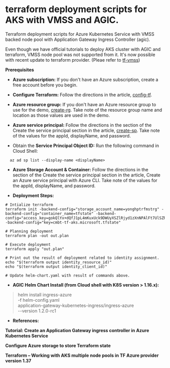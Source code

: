 # terraform deployment scripts for AKS with VMSS and AGIC.

Terraform deployment scripts for Azure Kubernetes Service with VMSS backed node pool with Application Gateway Ingress Controller (agic).

Even though we have official tutorials to deploy AKS cluster with AGIC and terraform, VMSS node pool was not supported from it. It's now possible with recent update to terraform provider. (Pleae refer to [tf-vmss][])


**Prerequisites**  

+ **Azure subscription:** If you don't have an Azure subscription, create a free account before you begin.

+ **Configure Terraform:** Follow the directions in the article, [config-tf][].

+ **Azure resource group:** If you don't have an Azure resource group to use for the demo, [create-rg][]. Take note of the resource group name and location as those values are used in the demo.

+ **Azure service principal:** Follow the directions in the section of the Create the service principal section in the article, [create-sp][]. Take note of the values for the appId, displayName, and password.

+ Obtain the **Service Principal Object ID:** Run the following command in Cloud Shell:  
```
  az ad sp list --display-name <displayName>
``` 
+ **Azure Storage Account & Container:** Follow the directions in the section of the Create the service principal section in the article, Create an Azure service principal with Azure CLI. Take note of the values for the appId, displayName, and password.


* **Deployment Steps:**  

```
# Intialize terraform
terraform init -backend-config="storage_account_name=yonghptrfmstrg" -backend-config="container_name=tfstate" -backend-config="access_key=gokQlYx+dQfJ1pL4mKuxUck9DWUyXSZlRjyd1zXnNPAlFt7UlSZRZ3eZsQudB/oWpjlVo1X+g4IW7VtUhDFoiQ==" -backend-config="key=cmbt-tf-aks.microsoft.tfstate"

# Planning deployment
terraform plan -out out.plan

# Execute deployment
terraform apply "out.plan"

# Print out the result of deployment related to identity assignment.
echo "$(terraform output identity_resource_id)"
echo "$(terraform output identity_client_id)"

# Update helm-chart.yaml with result of commands above.
```

* **AGIC Helm Chart Install (from Cloud shell with K8S version > 1.16.x):**

> helm install ingress-azure \
>   -f helm-config.yaml \
>   application-gateway-kubernetes-ingress/ingress-azure \
>   --version 1.2.0-rc1

* **References:**

[tutorial]: https://docs.microsoft.com/en-us/azure/developer/terraform/create-k8s-cluster-with-aks-applicationgateway-ingress
**Tutorial: Create an Application Gateway ingress controller in Azure Kubernetes Service**

[storage-setup]: https://docs.microsoft.com/en-us/azure/developer/terraform/create-k8s-cluster-with-aks-applicationgateway-ingress#configure-azure-storage-to-store-terraform-state
**Configure Azure storage to store Terraform state**  

[tf-vmss]: https://www.danielstechblog.io/terraform-working-with-aks-multiple-node-pools-in-tf-azure-provider-version-1-37/
**Terraform – Working with AKS multiple node pools in TF Azure provider version 1.37**

[config-tf]: https://docs.microsoft.com/en-us/azure/developer/terraform/install-configure

[create-rg]: https://docs.microsoft.com/en-us/azure/azure-resource-manager/management/manage-resource-groups-portal#create-resource-groups

[create-sp]: https://docs.microsoft.com/en-us/cli/azure/create-an-azure-service-principal-azure-cli?view=azure-cli-latest


